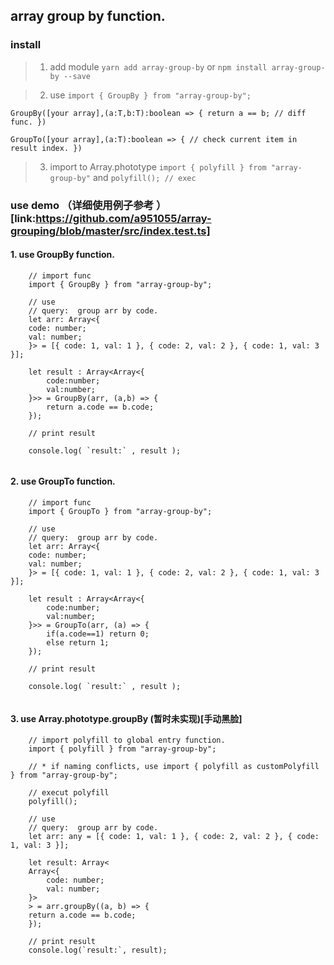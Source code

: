 ## array group by function.

### install

> 1. add module `yarn add array-group-by` or `npm install array-group-by --save`

> 2. use `import { GroupBy } from "array-group-by";`

```
GroupBy([your array],(a:T,b:T):boolean => { return a == b; // diff func. })

GroupTo([your array],(a:T):boolean => { // check current item in result index. })

```

> 3. import to Array.phototype `import { polyfill } from "array-group-by"` and `polyfill(); // exec`

### use demo （详细使用例子参考 ）[link:https://github.com/a951055/array-grouping/blob/master/src/index.test.ts]

#### 1. use GroupBy function.

```
    // import func
    import { GroupBy } from "array-group-by";

    // use
    // query:  group arr by code.
    let arr: Array<{
    code: number;
    val: number;
    }> = [{ code: 1, val: 1 }, { code: 2, val: 2 }, { code: 1, val: 3 }];

    let result : Array<Array<{
        code:number;
        val:number;
    }>> = GroupBy(arr, (a,b) => {
        return a.code == b.code;
    });

    // print result

    console.log( `result:` , result );


```

#### 2. use GroupTo function.

```
    // import func
    import { GroupTo } from "array-group-by";

    // use
    // query:  group arr by code.
    let arr: Array<{
    code: number;
    val: number;
    }> = [{ code: 1, val: 1 }, { code: 2, val: 2 }, { code: 1, val: 3 }];

    let result : Array<Array<{
        code:number;
        val:number;
    }>> = GroupTo(arr, (a) => {
        if(a.code==1) return 0;
        else return 1;
    });

    // print result

    console.log( `result:` , result );


```

#### 3. use Array.phototype.groupBy (暂时未实现)[手动黑脸]

```
    // import polyfill to global entry function.
    import { polyfill } from "array-group-by";

    // * if naming conflicts, use import { polyfill as customPolyfill } from "array-group-by";

    // execut polyfill
    polyfill();

    // use
    // query:  group arr by code.
    let arr: any = [{ code: 1, val: 1 }, { code: 2, val: 2 }, { code: 1, val: 3 }];

    let result: Array<
    Array<{
        code: number;
        val: number;
    }>
    > = arr.groupBy((a, b) => {
    return a.code == b.code;
    });

    // print result
    console.log(`result:`, result);


```
